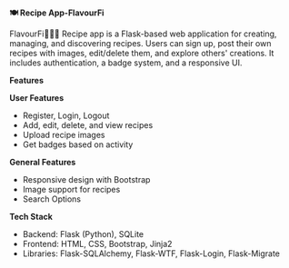 **🍽️ Recipe App-FlavourFi**

FlavourFi👩🏻‍🍳 Recipe app is a Flask-based web application for creating, managing, and discovering recipes. 
Users can sign up, post their own recipes with images, edit/delete them, and explore others' creations. 
It includes authentication, a badge system, and a responsive UI.

**Features**

**User Features**
* Register, Login, Logout
* Add, edit, delete, and view recipes
* Upload recipe images
* Get badges based on activity

**General Features**
* Responsive design with Bootstrap
* Image support for recipes
* Search Options

**Tech Stack**
* Backend: Flask (Python), SQLite
* Frontend: HTML, CSS, Bootstrap, Jinja2
* Libraries: Flask-SQLAlchemy, Flask-WTF, Flask-Login, Flask-Migrate
